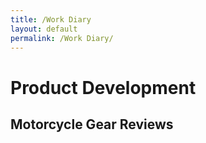```yaml
---
title: /Work Diary
layout: default
permalink: /Work Diary/
---
```


# Product Development

## Motorcycle Gear Reviews
